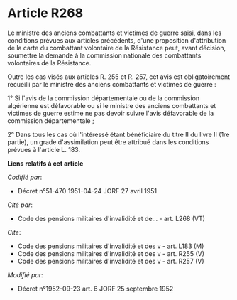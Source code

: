 # Article R268

Le ministre des anciens combattants et victimes de guerre saisi, dans les conditions prévues aux articles précédents, d'une
proposition d'attribution de la carte du combattant volontaire de la Résistance peut, avant décision, soumettre la demande à
la commission nationale des combattants volontaires de la Résistance.

Outre les cas visés aux articles R. 255 et R. 257, cet avis est obligatoirement recueilli par le ministre des anciens
combattants et victimes de guerre :

1° Si l'avis de la commission départementale ou de la commission algérienne est défavorable ou si le ministre des anciens
combattants et victimes de guerre estime ne pas devoir suivre l'avis défavorable de la commission départementale ;

2° Dans tous les cas où l'intéressé étant bénéficiaire du titre II du livre II (1re partie), un grade d'assimilation peut
être attribué dans les conditions prévues à l'article L. 183.

**Liens relatifs à cet article**

_Codifié par_:

  - Décret n°51-470 1951-04-24 JORF 27 avril 1951

_Cité par_:

  - Code des pensions militaires d'invalidité et de... - art. L268 (VT)

_Cite_:

  - Code des pensions militaires d'invalidité et des v - art. L183 (M)
  - Code des pensions militaires d'invalidité et des v - art. R255 (V)
  - Code des pensions militaires d'invalidité et des v - art. R257 (V)

_Modifié par_:

  - Décret n°1952-09-23 art. 6 JORF 25 septembre 1952
